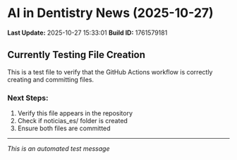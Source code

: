 # AI in Dentistry News (2025-10-27)

**Last Update:** 2025-10-27 15:33:01
**Build ID:** 1761579181

## Currently Testing File Creation

This is a test file to verify that the GitHub Actions workflow is correctly creating and committing files.

### Next Steps:
1. Verify this file appears in the repository
2. Check if noticias_es/ folder is created
3. Ensure both files are committed

---
*This is an automated test message*
